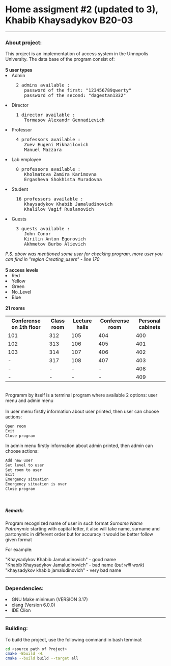 
# Home assigment #2 (updated to 3), Khabib Khaysadykov B20-03

<hr>
<h3>About project:</h3>
This project is an implementation of access system in the Unnopolis University. The data base of the program consist of:
<br>
<br>
<b> 5 user types </b>
<li>Admin</li>
<pre>
    2 admins available :
       password of the first: "123456789qwerty"
       password of the second: "dagestan1332"
</pre>
<li>Director</li>
<pre>
    1 director available :
       Tormasov Alexandr Gennadievich
</pre>
<li>Professor</li>
<pre>
    4 professors available :
       Zuev Eugeni Mikhailovich
       Manuel Mazzara
</pre>
<li>Lab employee</li>
<pre>
    8 professors available :
       Kholmatova Zamira Karimovna
       Ergasheva Shokhista Muradovna
</pre>
<li>Student</li>
<pre>
    16 professors available :
       Khaysadykov Khabib Jamaludinovich
       Khalilov Vagif Ruslanovich
</pre>
<li>Guests</li>
<pre>
    3 guests available :
       John Conor
       Kirilin Anton Egorovich
       Akhmetov Burbo Alievich
</pre>
<i>P.S. abow was mentioned some user for checking program, more user you can find in "region Creating_users" - line 170</i>
<br>
<br>
<b> 5 access levels </b>
<li>Red</li>
<li>Yellow</li>
<li>Green</li>
<li>No_Level</li>
<li>Blue</li>
<br>
<b> 21 rooms </b>

<table>  
<tr><th>Conferense on 1th floor</th><th>Class room</th><th>Lecture halls</th><th>Conferense room</th><th>Personal cabinets</th></tr>  
<tr><td>101</td><td>312</td><td>105</td><td>404</td><td>400</td></tr>  
<tr><td>102</td><td>313</td><td>106</td><td>405</td><td>401</td></tr>  
<tr><td>103</td><td>314</td><td>107</td><td>406</td><td>402</td></tr>  
<tr><td>-</td><td>317</td><td>108</td><td>407</td><td>403</td></tr>  
<tr><td>-</td><td>-</td><td>-</td><td>-</td><td>408</td></tr>  
<tr><td>-</td><td>-</td><td>-</td><td>-</td><td>409</td></tr>  
</table>  
<br>
Programm by itself is a terminal program where available 2 options: user menu and admin menu
<br>
<br>
In user menu firstly information about user printed,
then user can choose actions:

```bash
Open room
Exit
Close program
```
In admin menu firstly information about admin printed,
then admin can choose actions:
```bash
Add new user
Set level to user
Set room to user
Exit
Emergency situation
Emergency situation is over
Close program
```
<br>
<h5>Remark:</h5>
Program recognized name of user in such format <i>Surname Name Patronymic</i> starting with capital letter,
it also will take name, surname and partonymic in different order but for accuracy it would be better follow given format
<br>

For example:
<br>

"Khaysadykov Khabib Jamaludinovich" - good name
<br>
"Khabib Khaysadykov Jamaludinovich" - bad name (<i>but will work</i>)
<br>
"khaysadykov khabib jamaludinovich" - very bad name
<hr>

<h3>Dependencies:</h3>
<li>GNU Make minimum (VERSION 3.17) </li>
<li>clang (Version 6.0.0)</li>
<li>IDE Clion</li>

<hr>

<h3>Building:</h3>

To build the project, use the following command in bash terminal:

```bash
cd <source path of Project>
cmake -Bbuild -H.
cmake --build build --target all
```


